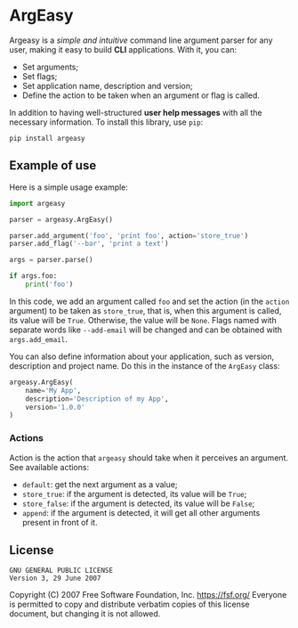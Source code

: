 # ArgEasy

Argeasy is a *simple and intuitive* command line argument parser for any user, making it easy to build **CLI** applications. With it, you can:

- Set arguments;
- Set flags;
- Set application name, description and version;
- Define the action to be taken when an argument or flag is called.

In addition to having well-structured **user help messages** with all the necessary information. To install this library, use `pip`:

```
pip install argeasy
```

## Example of use

Here is a simple usage example:

```python
import argeasy

parser = argeasy.ArgEasy()

parser.add_argument('foo', 'print foo', action='store_true')
parser.add_flag('--bar', 'print a text')

args = parser.parse()

if args.foo:
    print('foo')
```

In this code, we add an argument called `foo` and set the action (in the `action` argument) to be taken as `store_true`, that is, when this argument is called, its value will be `True`. Otherwise, the value will be `None`. Flags named with separate words like `--add-email` will be changed and can be obtained with `args.add_email`.

You can also define information about your application, such as version, description and project name. Do this in the instance of the `ArgEasy` class:

```python
argeasy.ArgEasy(
    name='My App',
    description='Description of my App',
    version='1.0.0'
)
```

### Actions

Action is the action that `argeasy` should take when it perceives an argument. See available actions:

- `default`: get the next argument as a value;
- `store_true`: if the argument is detected, its value will be `True`;
- `store_false`: if the argument is detected, its value will be `False`;
- `append`: if the argument is detected, it will get all other arguments present in front of it.

## License

```
GNU GENERAL PUBLIC LICENSE
Version 3, 29 June 2007
```

Copyright (C) 2007 Free Software Foundation, Inc. <https://fsf.org/>
Everyone is permitted to copy and distribute verbatim copies
of this license document, but changing it is not allowed.
